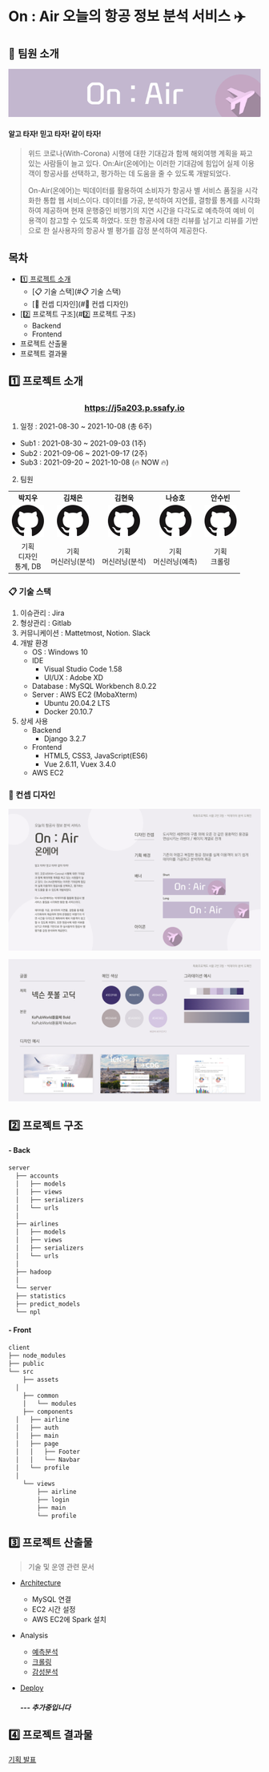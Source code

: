 # On : Air 오늘의 항공 정보 분석 서비스 ✈️ 



## 👥 팀원 소개

![banner-long](Document/IMG/banner-long.png)



#### 알고 타자! 믿고 타자! 같이 타자!

> 위드 코로나(With-Corona) 시행에 대한 기대감과 함께 해외여행 계획을 짜고 있는 사람들이 늘고 있다. On:Air(온에어)는 이러한 기대감에 힘입어 실제 이용객이 항공사를 선택하고, 평가하는 데 도움을 줄 수 있도록 개발되었다.
>
> 
>
> On-Air(온에어)는 빅데이터를 활용하여 소비자가 항공사 별 서비스 품질을 시각화한 통합 웹 서비스이다. 데이터를 가공, 분석하여 지연률, 결항률 통계를 시각화하여 제공하며 현재 운행중인 비행기의 지연 시간을 다각도로 예측하여 예비 이용객이 참고할 수 있도록 하였다. 또한 항공사에 대한 리뷰를 남기고 리뷰를 기반으로 한 실사용자의 항공사 별 평가를 감정 분석하여 제공한다.



## 목차

- [1️⃣ 프로젝트 소개](#1️⃣-프로젝트-소개)
  - [📋 기술 스택](#📋 기술 스택)
  - [🎨 컨셉 디자인](#🎨 컨셉 디자인)
- [2️⃣ 프로젝트 구조](#2️⃣ 프로젝트 구조)
  - Backend
  - Frontend
- 프로젝트 산출물
- 프로젝트 결과물



## 1️⃣ 프로젝트 소개



### <center>https://j5a203.p.ssafy.io</center>



1. 일정 : 2021-08-30 ~ 2021-10-08 (총 6주)

- Sub1 : 2021-08-30 ~ 2021-09-03 (1주)
- Sub2 : 2021-09-06 ~ 2021-09-17 (2주)
- Sub3 : 2021-09-20 ~ 2021-10-08 (🔥 NOW 🔥)

2. 팀원

|                                                              |                                                              |                                                              |                                                              |                                                              |
| :----------------------------------------------------------: | :----------------------------------------------------------: | :----------------------------------------------------------: | :----------------------------------------------------------: | :----------------------------------------------------------: |
|                          **박지우**                          |                          **김채은**                          |                          **김현욱**                          |                          **나승호**                          |                          **안수빈**                          |
| [![Github](./Document/IMG/GitHub-Mark-64px.png)](https://github.com/nu1997) | [![Github](./Document/IMG/GitHub-Mark-64px.png)](https://github.com/chenni0531) | [![Github](./Document/IMG/GitHub-Mark-64px.png)](https://github.com/hyeonuk27) | [![Github](./Document/IMG/GitHub-Mark-64px.png)](https://github.com/qlfflwls5) | [![Github](./Document/IMG/GitHub-Mark-64px.png)](https://github.com/axxsxbxx) |
|                기획<br />디자인<br />통계, DB                |                   기획<br />머신러닝(분석)                   |                   기획<br />머신러닝(분석)                   |                   기획<br />머신러닝(예측)                   |                       기획<br />크롤링                       |



### 📋 기술 스택

1. 이슈관리 : Jira
2. 형상관리 : Gitlab
3. 커뮤니케이션 : Mattetmost, Notion. Slack
4. 개발 환경
   - OS : Windows 10
   - IDE
     - Visual Studio Code 1.58
     - UI/UX : Adobe XD
   - Database : MySQL Workbench 8.0.22
   - Server : AWS EC2 (MobaXterm)
     - Ubuntu 20.04.2 LTS
     - Docker 20.10.7
5. 상세 사용
   - Backend
     - Django 3.2.7
   - Frontend
     - HTML5, CSS3, JavaScript(ES6)
     - Vue 2.6.11, Vuex 3.4.0
   - AWS EC2



### 🎨 컨셉 디자인

![디자인-2](./Document/2_Definition/3_Design/1_Art/IMG/d-1.png)

![디자인-2](./Document/2_Definition/3_Design/1_Art/IMG/d-2.png)



## 2️⃣ 프로젝트 구조

#### - Back

```
server
  ├── accounts
  │   ├── models
  │   ├── views
  │   ├── serializers
  │   └── urls
  │
  ├── airlines
  │   ├── models
  │   ├── views
  │   ├── serializers
  │   └── urls
  │
  ├── hadoop
  │
  └── server 
  ├── statistics
  ├── predict_models
  └── npl
```

#### - Front

```
client
├── node_modules
├── public
└── src
	├── assets
  │ 	
	├── common
	│ 	└── modules
	├── components
  │   ├── airline
  │   ├── auth
  │   ├── main
  │   ├── page
  │   │   ├── Footer
  │   │   └── Navbar
  │   └── profile
  │    
	└── views
		├── airline
		├── login
		├── main
		└── profile
```



## 3️⃣ 프로젝트 산출물

> 기술  및 운영 관련 문서

- [Architecture]((Document/2_Definition/1_Architecture))
  
  - MySQL 연결
  - EC2 시간 설정
  - AWS EC2에 Spark 설치
  
- Analysis

  - [예측분석](Document/3_Development/2_Analysis/AirlineAnalysis)
  - [크롤링](Document/3_Development/2_Analysis/DataCrawling)
  - [감성분석](Document/3_Development/2_Analysis/ReviewAnalysis)

- [Deploy](Document/5_Deployment/1_AutoDeploy)

  ##### --- 추가중입니다

## 4️⃣ 프로젝트 결과물

[기획 발표](Document/1_Concept/Presentation)
